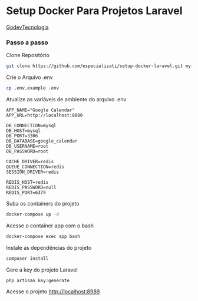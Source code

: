 
# Setup Docker Para Projetos Laravel
[GodevTecnologia](https://godevtecnologia.com.br)

### Passo a passo
Clone Repositório
```sh
git clone https://github.com/especializati/setup-docker-laravel.git my-project
```

Crie o Arquivo .env
```sh
cp .env.example .env
```


Atualize as variáveis de ambiente do arquivo .env
```dosini
APP_NAME="Google Calendar"
APP_URL=http://localhost:8080

DB_CONNECTION=mysql
DB_HOST=mysql
DB_PORT=3306
DB_DATABASE=google_calendar
DB_USERNAME=root
DB_PASSWORD=root

CACHE_DRIVER=redis
QUEUE_CONNECTION=redis
SESSION_DRIVER=redis

REDIS_HOST=redis
REDIS_PASSWORD=null
REDIS_PORT=6379
```


Suba os containers do projeto
```sh
docker-compose up -d
```


Acesse o container app com o bash
```sh
docker-compose exec app bash
```


Instale as dependências do projeto
```sh
composer install
```


Gere a key do projeto Laravel
```sh
php artisan key:generate
```


Acesse o projeto
[http://localhost:8989](http://localhost:8989)
